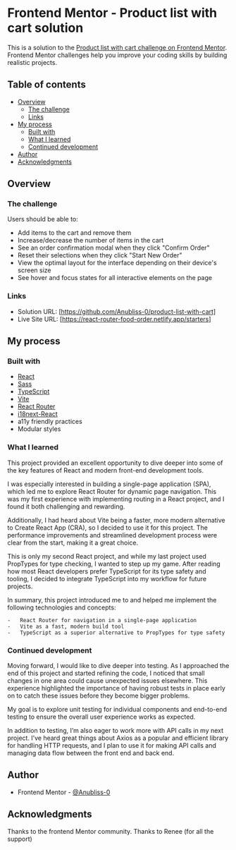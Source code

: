 # Frontend Mentor - Product list with cart solution

This is a solution to the [Product list with cart challenge on Frontend Mentor](https://www.frontendmentor.io/challenges/product-list-with-cart-5MmqLVAp_d). Frontend Mentor challenges help you improve your coding skills by building realistic projects. 

## Table of contents

- [Overview](#overview)
  - [The challenge](#the-challenge)
  - [Links](#links)
- [My process](#my-process)
  - [Built with](#built-with)
  - [What I learned](#what-i-learned)
  - [Continued development](#continued-development)
- [Author](#author)
- [Acknowledgments](#acknowledgments)

## Overview

### The challenge

Users should be able to:

- Add items to the cart and remove them
- Increase/decrease the number of items in the cart
- See an order confirmation modal when they click "Confirm Order"
- Reset their selections when they click "Start New Order"
- View the optimal layout for the interface depending on their device's screen size
- See hover and focus states for all interactive elements on the page

### Links

- Solution URL: [https://github.com/Anubliss-0/product-list-with-cart]
- Live Site URL: [https://react-router-food-order.netlify.app/starters]

## My process

### Built with

- [React](https://react.dev/)
- [Sass](https://sass-lang.com/)
- [TypeScript](https://www.typescriptlang.org/)
- [Vite](https://vitejs.dev/)
- [React Router](https://reactrouter.com/en/main)
- [i18next-React](https://react.i18next.com/)
- a11y friendly practices
- Modular styles

### What I learned

This project provided an excellent opportunity to dive deeper into some of the key features of React and modern front-end development tools.

I was especially interested in building a single-page application (SPA), which led me to explore React Router for dynamic page navigation. This was my first experience with implementing routing in a React project, and I found it both challenging and rewarding.

Additionally, I had heard about Vite being a faster, more modern alternative to Create React App (CRA), so I decided to use it for this project. The performance improvements and streamlined development process were clear from the start, making it a great choice.

This is only my second React project, and while my last project used PropTypes for type checking, I wanted to step up my game. After reading how most React developers prefer TypeScript for its type safety and tooling, I decided to integrate TypeScript into my workflow for future projects.

In summary, this project introduced me to and helped me implement the following technologies and concepts:

	-	React Router for navigation in a single-page application
	-	Vite as a fast, modern build tool
	-	TypeScript as a superior alternative to PropTypes for type safety

### Continued development

Moving forward, I would like to dive deeper into testing. As I approached the end of this project and started refining the code, I noticed that small changes in one area could cause unexpected issues elsewhere. This experience highlighted the importance of having robust tests in place early on to catch these issues before they become bigger problems.

My goal is to explore unit testing for individual components and end-to-end testing to ensure the overall user experience works as expected.

In addition to testing, I’m also eager to work more with API calls in my next project. I’ve heard great things about Axios as a popular and efficient library for handling HTTP requests, and I plan to use it for making API calls and managing data flow between the front end and back end.

## Author

- Frontend Mentor - [@Anubliss-0](https://www.frontendmentor.io/profile/Anubliss-0)

## Acknowledgments

Thanks to the frontend Mentor community.
Thanks to Renee (for all the support)
